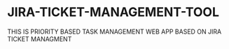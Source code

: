 # JIRA-TICKET-MANAGEMENT-TOOL
THIS IS PRIORITY BASED TASK MANAGEMENT WEB APP BASED ON JIRA TICKET MANAGMENT
